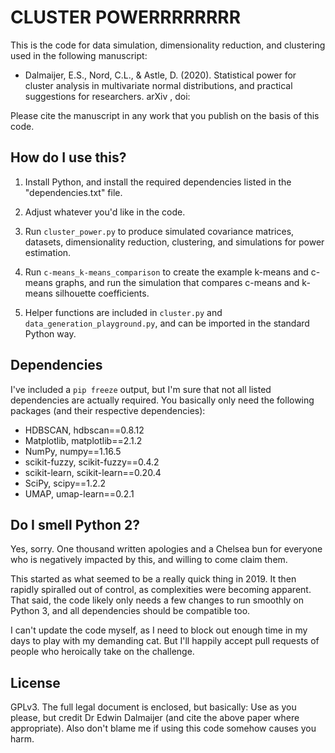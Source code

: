 CLUSTER POWERRRRRRRR
====================

This is the code for data simulation, dimensionality reduction, and clustering used in the following manuscript:

- Dalmaijer, E.S., Nord, C.L., & Astle, D. (2020). Statistical power for cluster analysis in multivariate normal distributions, and practical suggestions for researchers. arXiv , doi: 

Please cite the manuscript in any work that you publish on the basis of this code.


How do I use this?
------------------

1) Install Python, and install the required dependencies listed in the "dependencies.txt" file.

2) Adjust whatever you'd like in the code.

3) Run `cluster_power.py` to produce simulated covariance matrices, datasets, dimensionality reduction, clustering, and simulations for power estimation.

4) Run `c-means_k-means_comparison` to create the example k-means and c-means graphs, and run the simulation that compares c-means and k-means silhouette coefficients.

5) Helper functions are included in `cluster.py` and `data_generation_playground.py`, and can be imported in the standard Python way.


Dependencies
------------

I've included a `pip freeze` output, but I'm sure that not all listed dependencies are actually required. You basically only need the following packages (and their respective dependencies):

- HDBSCAN, hdbscan==0.8.12
- Matplotlib, matplotlib==2.1.2
- NumPy, numpy==1.16.5
- scikit-fuzzy, scikit-fuzzy==0.4.2
- scikit-learn, scikit-learn==0.20.4
- SciPy, scipy==1.2.2
- UMAP, umap-learn==0.2.1


Do I smell Python 2?
--------------------

Yes, sorry. One thousand written apologies and a Chelsea bun for everyone who is negatively impacted by this, and willing to come claim them.

This started as what seemed to be a really quick thing in 2019. It then rapidly spiralled out of control, as complexities were becoming apparent. That said, the code likely only needs a few changes to run smoothly on Python 3, and all dependencies should be compatible too.

I can't update the code myself, as I need to block out enough time in my days to play with my demanding cat. But I'll happily accept pull requests of people who heroically take on the challenge.


License
-------

GPLv3. The full legal document is enclosed, but basically: Use as you please, but credit Dr Edwin Dalmaijer (and cite the above paper where appropriate). Also don't blame me if using this code somehow causes you harm.

